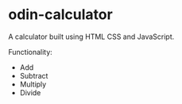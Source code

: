 # odin-calculator

<p>A calculator built using HTML CSS and JavaScript.</p>

<p>Functionality:<p/>
<ul>
  <li>Add</li>
  <li>Subtract</li>
  <li>Multiply</li>
  <li>Divide</li>
</ul>
